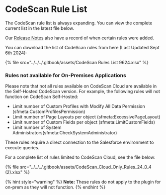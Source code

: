 # CodeScan Rule List

The CodeScan rule list is always expanding. You can view the complete current list in the latest file below.

Our [Release Notes](../../../overview/release-notes/codescan-release-notes/) also have a record of when certain rules were added.

You can download the list of CodeScan rules from here (Last Updated Sept 6th 2024):&#x20;

{% file src="../../../.gitbook/assets/CodeScan Rules List 9624.xlsx" %}

### Rules not available for On-Premises Applications

Please note that not all rules available on CodeScan Cloud are available in the Self-Hosted CodeScan version. For example, the following rules will not function on CodeScan Self-Hosted:

* Limit number of Custom Profiles with Modify All Data Permission (sfmeta:CustomProfilesPermission)
* Limit number of Page Layouts per object (sfmeta:ExcessivePageLayout)
* Limit number of Custom Fields per object (sfmeta:LimitCustomFields)
* Limit number of System Administrators(sfmeta:CheckSystemAdministrator)

These rules require a direct connection to the Salesforce environment to execute queries.

For a complete list of rules limited to CodeScan Cloud, see the file below:

{% file src="../../../.gitbook/assets/CodeScan_Cloud_Only_Rules_24_0_4 (2).xlsx" %}

{% hint style="warning" %}
**Note:** These rules do not apply to the plugin for on-prem as they will not function.
{% endhint %}
